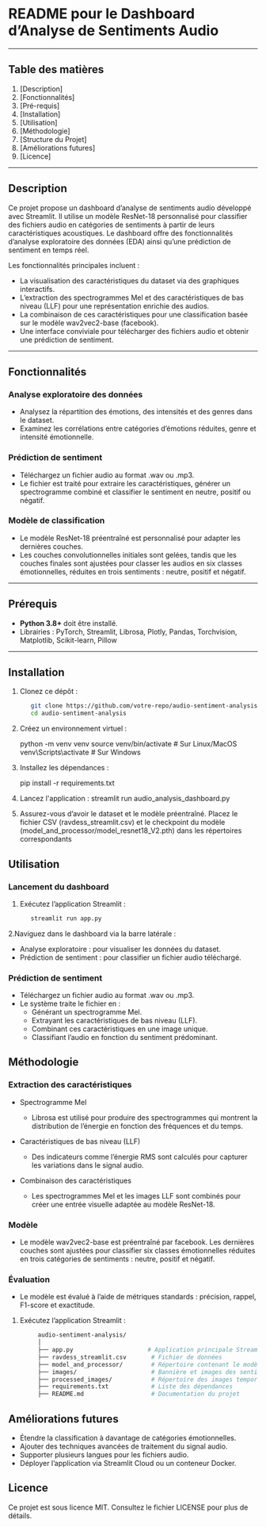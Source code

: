 # README pour le Dashboard d’Analyse de Sentiments Audio

---

## Table des matières

1. [Description]
2. [Fonctionnalités]
3. [Pré-requis]
5. [Installation]
6. [Utilisation]
7. [Méthodologie]
8. [Structure du Projet]
9. [Améliorations futures]
10. [Licence]
---

## Description

Ce projet propose un dashboard d’analyse de sentiments audio développé avec Streamlit. Il utilise un modèle ResNet-18 personnalisé pour classifier des fichiers audio en catégories de 
sentiments à partir de leurs caractéristiques acoustiques. Le dashboard offre des fonctionnalités d’analyse exploratoire des données (EDA) ainsi qu’une prédiction de sentiment en temps réel.

Les fonctionnalités principales incluent :

- La visualisation des caractéristiques du dataset via des graphiques interactifs.
- L’extraction des spectrogrammes Mel et des caractéristiques de bas niveau (LLF) pour une représentation enrichie des audios.
- La combinaison de ces caractéristiques pour une classification basée sur le modèle wav2vec2-base (facebook).
- Une interface conviviale pour télécharger des fichiers audio et obtenir une prédiction de sentiment.

---

## Fonctionnalités

### Analyse exploratoire des données
- Analysez la répartition des émotions, des intensités et des genres dans le dataset.
- Examinez les corrélations entre catégories d’émotions réduites, genre et intensité émotionnelle.
### Prédiction de sentiment
- Téléchargez un fichier audio au format .wav ou .mp3.
- Le fichier est traité pour extraire les caractéristiques, générer un spectrogramme combiné et classifier le sentiment en neutre, positif ou négatif.
### Modèle de classification
- Le modèle ResNet-18 préentraîné est personnalisé pour adapter les dernières couches.
- Les couches convolutionnelles initiales sont gelées, tandis que les couches finales sont ajustées pour classer les audios en six classes émotionnelles, réduites en trois sentiments : neutre, positif et négatif.

---

## Prérequis

- **Python 3.8+** doit être installé.
- Librairies : PyTorch, Streamlit, Librosa, Plotly, Pandas, Torchvision, Matplotlib, Scikit-learn, Pillow

---

## Installation

1. Clonez ce dépôt :
   ```bash
      git clone https://github.com/votre-repo/audio-sentiment-analysis
      cd audio-sentiment-analysis

2. Créez un environnement virtuel :

    python -m venv venv
    source venv/bin/activate  # Sur Linux/MacOS
    venv\Scripts\activate     # Sur Windows

3. Installez les dépendances :

    pip install -r requirements.txt
   
4. Lancez l'application :
    streamlit run audio_analysis_dashboard.py
   
6. Assurez-vous d’avoir le dataset et le modèle préentraîné. Placez le fichier CSV (ravdess_streamlit.csv) et le checkpoint du modèle (model_and_processor/model_resnet18_V2.pth) dans les répertoires correspondants

## Utilisation
### Lancement du dashboard

1. Exécutez l’application Streamlit :
   ```bash
      streamlit run app.py

2.Naviguez dans le dashboard via la barre latérale :
- Analyse exploratoire : pour visualiser les données du dataset.
- Prédiction de sentiment : pour classifier un fichier audio téléchargé.

### Prédiction de sentiment

- Téléchargez un fichier audio au format .wav ou .mp3.
- Le système traite le fichier en :
   - Générant un spectrogramme Mel.
   - Extrayant les caractéristiques de bas niveau (LLF).
   - Combinant ces caractéristiques en une image unique.
   - Classifiant l’audio en fonction du sentiment prédominant.

## Méthodologie
### Extraction des caractéristiques
- Spectrogramme Mel
  - Librosa est utilisé pour produire des spectrogrammes qui montrent la distribution de l’énergie en fonction des fréquences et du temps.

- Caractéristiques de bas niveau (LLF)
  - Des indicateurs comme l’énergie RMS sont calculés pour capturer les variations dans le signal audio.

- Combinaison des caractéristiques
  - Les spectrogrammes Mel et les images LLF sont combinés pour créer une entrée visuelle adaptée au modèle ResNet-18.
### Modèle
- Le modèle wav2vec2-base est préentraîné par facebook. Les dernières couches sont ajustées pour classifier six classes émotionnelles réduites en trois catégories de sentiments : neutre, positif et négatif.
### Évaluation
- Le modèle est évalué à l’aide de métriques standards : précision, rappel, F1-score et exactitude.

1. Exécutez l’application Streamlit :
   ```bash
        audio-sentiment-analysis/
        │
        ├── app.py                     # Application principale Streamlit
        ├── ravdess_streamlit.csv       # Fichier de données
        ├── model_and_processor/        # Répertoire contenant le modèle préentraîné
        ├── images/                     # Bannière et images des sentiments
        ├── processed_images/           # Répertoire des images temporaires générées
        ├── requirements.txt            # Liste des dépendances
        ├── README.md                   # Documentation du projet
   

## Améliorations futures
- Étendre la classification à davantage de catégories émotionnelles.
- Ajouter des techniques avancées de traitement du signal audio.
- Supporter plusieurs langues pour les fichiers audio.
- Déployer l’application via Streamlit Cloud ou un conteneur Docker.

## Licence
Ce projet est sous licence MIT. Consultez le fichier LICENSE pour plus de détails.

